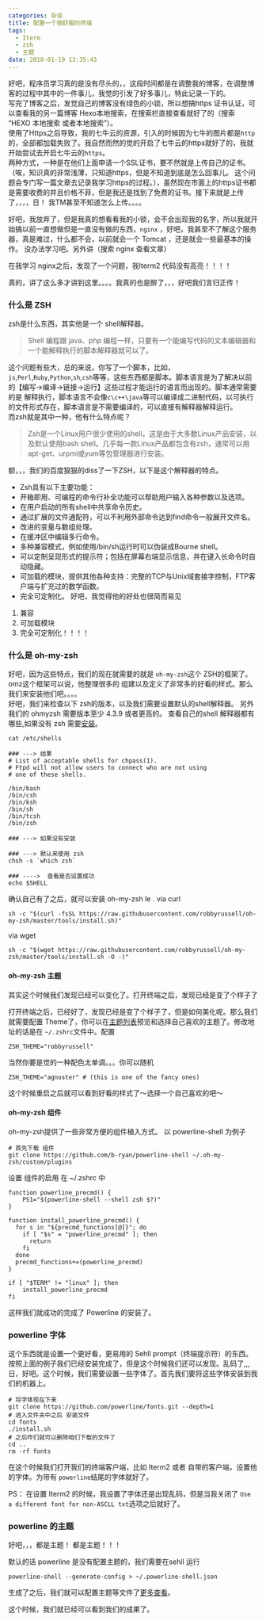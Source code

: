 ```yaml
---
categories: 杂谈
title: 配置一个很舒服的终端
tags:
  - Iterm
  - zsh
  - 主题
date: 2018-01-19 13:35:43
---
```

好吧，程序员学习真的是没有尽头的，，这段时间都是在调整我的博客，在调整博客的过程中其中的一件事儿，我觉的引发了好多事儿，特此记录一下的。     
写完了博客之后，发觉自己的博客没有绿色的小锁，所以想搞https 证书认证，可以查看我的另一篇博客 Hexo本地搜索，在搜索栏直接查看就好了的（搜索 “HEXO 本地搜索 或者本地搜索”）。          
使用了Https之后导致，我的七牛云的资源，引入的时候因为七牛的图片都是`http`的，全部都加载失败了。我自然而然的觉的开启了七牛云的https就好了的，我就开始尝试去开启七牛云的`https`。         
两种方式，一种是在他们上面申请一个SSL证书，要不然就是上传自己的证书。（唉，知识真的非常浅薄，只知道https，但是不知道到底是怎么回事儿。
这个问题会专门写一篇文章去记录我学习https的过程。），虽然现在市面上的https证书都是需要收费的并且价格不菲，但是我还是找到了免费的证书。接下来就是上传了，，，，日！  我TM甚至不知道怎么上传。。。。

<!--more-->

好吧，我放弃了，但是我真的想看看我的小锁，会不会出现我的名字，所以我就开始搞以前一直想做但是一直没有做的东西，`nginx` ，好吧，我甚至不了解这个服务器，真是难过，什么都不会，以前就会一个 Tomcat ，还是就会一些最基本的操作。 没办法学习吧。另外讲（搜索 nginx 查看文章）

在我学习 nginx之后，发现了一个问题，我Iterm2 代码没有高亮！！！！

真的，讲了这么多才讲到这里。。。。我真的也是醉了，，，好吧我们言归正传！

### 什么是 ZSH
zsh是什么东西，其实他是一个 shell解释器。
> Shell 编程跟 java、php 编程一样，只要有一个能编写代码的文本编辑器和一个能解释执行的脚本解释器就可以了。

这个问题有些大，总的来说，你写了一个脚本，比如，`js`,`Perl`,`Ruby`,`Python`,`sh`,`csh`等等，这些东西都是脚本。脚本语言是为了解决以前的【编写->编译->链接->运行】这些过程才能运行的语言而出现的。脚本通常需要的是 解释执行，脚本语言不会像`c\c++\java`等可以编译成二进制代码，以可执行的文件形式存在，脚本语言是不需要编译的，可以直接有解释器解释运行。      
而zsh就是其中一种，他有什么特点呢？
> Zsh是一个Linux用户很少使用的shell，这是由于大多数Linux产品安装，以及默认使用bash shell。几乎每一款Linux产品都包含有zsh，通常可以用apt-get、urpmi或yum等包管理器进行安装。

额，，，我们的百度狠狠的diss了一下ZSH，以下是这个解释器的特点。
* Zsh具有以下主要功能：
* 开箱即用、可编程的命令行补全功能可以帮助用户输入各种参数以及选项。
* 在用户启动的所有shell中共享命令历史。
* 通过扩展的文件通配符，可以不利用外部命令达到find命令一般展开文件名。
* 改进的变量与数组处理。
* 在缓冲区中编辑多行命令。
* 多种兼容模式，例如使用/bin/sh运行时可以伪装成Bourne shell。
* 可以定制呈现形式的提示符；包括在屏幕右端显示信息，并在键入长命令时自动隐藏。
* 可加载的模块，提供其他各种支持：完整的TCP与Unix域套接字控制，FTP客户端与扩充过的数学函数。
* 完全可定制化。
好吧，我觉得他的好处也很简而易见
1. 兼容
2. 可加载模块
3. 完全可定制化！！！！

### 什么是 oh-my-zsh

好吧，因为这些特点，我们的现在就需要的就是 `oh-my-zsh`这个 ZSH的框架了。omz这个框架可以说，他整理很多的 组建以及定义了非常多的好看的样式。那么我们来安装他们吧。。。。      
好吧，我们来检查以下 zsh的版本，以及我们需要设置默认的shell解释器。 另外我们的 ohmyzsh 需要版本至少 4.3.9 或者更高的。
查看自己的shell 解释器都有哪些,如果没有 zsh 需要[安装](https://github.com/robbyrussell/oh-my-zsh)。
````shell
cat /etc/shells

### ---> 结果
# List of acceptable shells for chpass(1).
# Ftpd will not allow users to connect who are not using
# one of these shells.

/bin/bash
/bin/csh
/bin/ksh
/bin/sh
/bin/tcsh
/bin/zsh

### ---> 如果没有安装

### ---> 默认来使用 zsh
chsh -s `which zsh`

### ---->  查看是否设置成功
echo $SHELL
````
确认自己有了之后，就可以安装 oh-my-zsh le .
via curl
````
sh -c "$(curl -fsSL https://raw.githubusercontent.com/robbyrussell/oh-my-zsh/master/tools/install.sh)"
````
via wget
````
sh -c "$(wget https://raw.githubusercontent.com/robbyrussell/oh-my-zsh/master/tools/install.sh -O -)"
````

#### oh-my-zsh 主题
其实这个时候我们发现已经可以变化了。打开终端之后，发现已经是变了个样子了

打开终端之后，已经好了，发现已经是变了个样子了，但是如何美化呢。那么我们就需要配置 Theme了，你可以在[主题列表](https://github.com/robbyrussell/oh-my-zsh/wiki/Themes)预览和选择自己喜欢的主题了。修改地址的话是在 `~/.zshrc`文件中。配置
````sehll
ZSH_THEME="robbyrussell"
````
当然你要是觉的一种配色太单调。。。你可以随机
````sehll
ZSH_THEME="agnoster" # (this is one of the fancy ones)
````
这个时候重启之后就可以看到好看的样式了～选择一个自己喜欢的吧～
#### oh-my-zsh 组件
oh-my-zsh提供了一些非常方便的组件植入方式。
以 powerline-shell 为例子
````
# 首先下载 组件
git clone https://github.com/b-ryan/powerline-shell ~/.oh-my-zsh/custom/plugins
````
设置 组件的启用 在 ~/.zshrc 中
````
function powerline_precmd() {
    PS1="$(powerline-shell --shell zsh $?)"
}

function install_powerline_precmd() {
  for s in "${precmd_functions[@]}"; do
    if [ "$s" = "powerline_precmd" ]; then
      return
    fi
  done
  precmd_functions+=(powerline_precmd)
}

if [ "$TERM" != "linux" ]; then
    install_powerline_precmd
fi
````
这样我们就成功的完成了 Powerline 的安装了。

### powerline 字体
这个东西就是设置一个更好看，更易用的 Sehll prompt（终端提示符）的东西。     
按照上面的例子我们已经安装完成了，但是这个时候我们还可以发现。乱码了,,,日，好吧。这个时候，我们需要设置一些字体了。首先我们要将这些字体安装到我们的机器上。
````sehll
# 将字体现在下来
git clone https://github.com/powerline/fonts.git --depth=1
# 进入文件夹中之后 安装文件
cd fonts
./install.sh
# 之后咋们就可以删除咱们下载的文件了
cd ..
rm -rf fonts
````
在这个时候我们打开我们的终端客户端，比如 Iterm2 或者 自带的客户端，设置他的字体。为带有 `powerline`结尾的字体就好了。

PS： 在设置 Iterm2 的时候，我设置了字体还是出现乱码，但是当我关闭了 `Use a different font for non-ASCLL txt`选项之后就好了。

### powerline 的主题
好吧，，，都是主题！  都是主题！！！

默认的话 powerline 是没有配置主题的，我们需要在sehll 运行
````shell
powerline-shell --generate-config > ~/.powerline-shell.json
````
生成了之后，我们就可以配置主题等文件了[更多查看](https://github.com/b-ryan/powerline-shell#customization)。

这个时候，我们就已经可以看到我们的成果了。
